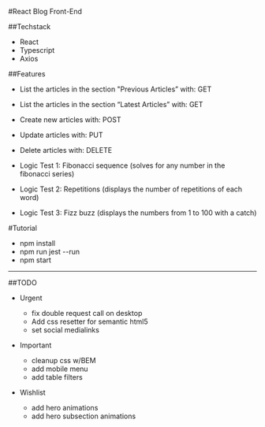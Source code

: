#React Blog Front-End

##Techstack
* React
* Typescript
* Axios

##Features
* List the articles in the section "Previous Articles” with: GET
* List the articles in the section “Latest Articles” with: GET
* Create new articles with: POST
* Update articles with: PUT
* Delete articles with: DELETE

* Logic Test 1: Fibonacci sequence (solves for any number in the fibonacci series)
* Logic Test 2: Repetitions (displays the number of repetitions of each word)
* Logic Test 3: Fizz buzz (displays the numbers from 1 to 100 with a catch)

#Tutorial
* npm install
* npm run jest --run
* npm start

- - - -

##TODO
* Urgent
	* fix double request call on desktop
	* Add css resetter for semantic html5
	* set social medialinks

* Important
	* cleanup css w/BEM
	* add mobile menu
	* add table filters

* Wishlist
	* add hero animations
	* add hero subsection animations